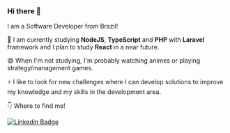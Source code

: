 ### Hi there 👋

I am a Software Developer from Brazil!

🌱 I am currently studying **NodeJS**, **TypeScript** and **PHP** with **Laravel** framework and I plan to study **React** in a near future.

😄 When I'm not studying, I'm probably watching animes or playing strategy/management games.

⚡ I like to look for new challenges where I can develop solutions to improve my knowledge and my skills in the development area.

👇 Where to find me! 

[![Linkedin Badge](https://img.shields.io/badge/-LinkedIn-blue?style=flat-square&logo=Linkedin&logoColor=white&link=https://www.linkedin.com/in/fabrício-cosati-973a69180/)](https://www.linkedin.com/in/fabrício-cosati-973a69180/)

